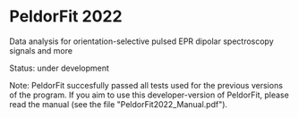 PeldorFit 2022
=========

Data analysis for orientation-selective pulsed EPR dipolar spectroscopy signals and more

Status: under development

Note: PeldorFit succesfully passed all tests used for the previous versions of the program. If you aim to use this developer-version of PeldorFit, please read the manual (see the file "PeldorFit2022_Manual.pdf"). 
